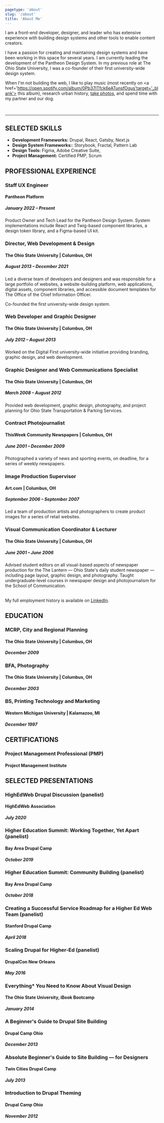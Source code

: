 ```yaml
---
pagetype: 'about'
slug: '/about'
title: 'About Me'
---
```


I am a front-end developer, designer, and leader who has extensive experience with building design systems and other tools to enable content creators.

I have a passion for creating and maintaining design systems and have been working in this space for several years. I am currently leading the development of the Pantheon Design System. In my previous role at The Ohio State University, I was a co-founder of their first university-wide design system.

When I'm not building the web, I like to play music (most recently on <a href='https://open.spotify.com/album/0Pb37ITfck6eATunsfOgus'target='_blank'> this album</a>), research urban history, <a href='https://melissamiller.photoshelter.com' target='_blank'>take photos</a>, and spend time with my partner and our dog.

<br/>

---

## SELECTED SKILLS

- **Development Frameworks:** Drupal, React, Gatsby, Next.js
- **Design System Frameworks:**: Storybook, Fractal, Pattern Lab
- **Design Tools:** Figma, Adobe Creative Suite,
- **Project Management:** Certified PMP, Scrum

## PROFESSIONAL EXPERIENCE

### Staff UX Engineer

#### Pantheon Platform

##### January 2022 – Present

Product Owner and Tech Lead for the Pantheon Design System. System implementations include React and Twig-based component libraries, a design token library, and a Figma-based UI kit.

### Director, Web Development & Design

#### The Ohio State University | Columbus, OH

##### August 2013 – December 2021

Led a diverse team of developers and designers and was responsible for a large portfolio of websites, a website-building platform, web applications, digital assets, component libraries, and accessible document templates for The Office of the Chief Information Officer.

Co-founded the first university-wide design system.


### Web Developer and Graphic Designer

#### The Ohio State University | Columbus, OH

#####  July 2012 – August 2013

Worked on the Digital First university-wide initiative providing branding, graphic design, and web development.


### Graphic Designer and Web Communications Specialist

#### The Ohio State University | Columbus, OH

##### March 2008 – August 2012

Provided web development, graphic design, photography, and project planning for Ohio State
Transportation & Parking Services.


### Contract Photojournalist

#### ThisWeek Community Newspapers | Columbus, OH

##### June 2001 – December 2009

Photographed a variety of news and sporting events, on deadline, for a series of weekly newspapers.

### Image Production Supervisor

#### Art.com | Columbus, OH

##### September 2006 – September 2007

Led a team of production artists and photographers to create product images for a series of retail websites.

### Visual Communication Coordinator & Lecturer

#### The Ohio State University | Columbus, OH

##### June 2001 – June 2006

Advised student editors on all visual-based aspects of newspaper production for the The Lantern — Ohio State's daily student newspaper — including page layout, graphic design, and photography. Taught undergraduate-level courses in newspaper design and photojournalism for the School of Communication.


<br/>
My full employment history is available on <a href="https://www.linkedin.com/in/melissa-a-miller-6a37744/" target="_blank">LinkedIn</a>.

## EDUCATION

### MCRP, City and Regional Planning

#### The Ohio State University | Columbus, OH

##### December 2009

### BFA, Photography

#### The Ohio State University | Columbus, OH

##### December 2003

### BS, Printing Technology and Marketing

#### Western Michigan University | Kalamazoo, MI

##### December 1997

## CERTIFICATIONS

### Project Management Professional (PMP)

#### Project Management Institute

## SELECTED PRESENTATIONS

### HighEdWeb Drupal Discussion (panelist)

#### HighEdWeb Association

##### July 2020

### Higher Education Summit: Working Together, Yet Apart (panelist)

#### Bay Area Drupal Camp

##### October 2019

### Higher Education Summit: Community Building (panelist)

#### Bay Area Drupal Camp

##### October 2018

### Creating a Successful Service Roadmap for a Higher Ed Web Team (panelist)

#### Stanford Drupal Camp

##### April 2018

### Scaling Drupal for Higher-Ed (panelist)

#### DrupalCon New Orleans

##### May 2016

### Everything\* You Need to Know About Visual Design

#### The Ohio State University, iBook Bootcamp

##### January 2014

### A Beginner's Guide to Drupal Site Building

#### Drupal Camp Ohio

##### December 2013

### Absolute Beginner's Guide to Site Building — for Designers

#### Twin Cities Drupal Camp

##### July 2013

### Introduction to Drupal Theming

#### Drupal Camp Ohio

##### November 2012
